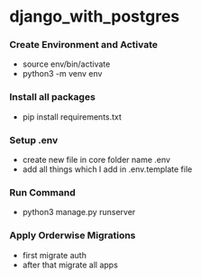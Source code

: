 # django_with_postgres

### Create Environment and Activate

- source env/bin/activate
- python3 -m venv env

### Install all packages

- pip install requirements.txt

### Setup .env

- create new file in core folder name .env
- add all things which I add in .env.template file

### Run Command

- python3 manage.py runserver

### Apply Orderwise Migrations

- first migrate auth
- after that migrate all apps
